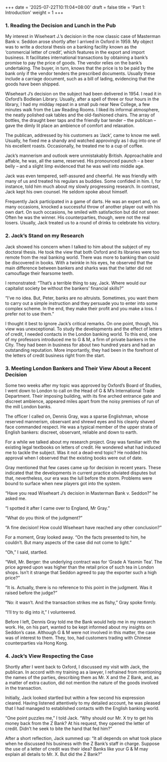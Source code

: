 +++
date = '2025-07-22T10:11:04+08:00'
draft = false
title = 'Part 1: Introduction'
weight = 1
+++

### 1. Reading the Decision and Lunch in the Pub

My interest in Wiseheart J.’s decision in the now classic case of Masterman Bank v. Seddon arose shortly after I arrived in Oxford in 1959. My object was to write a doctoral thesis on a banking facility known as the ‘commercial letter of credit’, which features in the export and import business. It facilitates international transactions by obtaining a bank’s promise to pay the price of goods. The vendor relies on the bank’s undertaking. The buyer, in turn, knows that the price is to be paid by the bank only if the vendor tenders the prescribed documents. Usually these include a carriage document, such as a bill of lading, evidencing that the goods have been shipped.

Wiseheart J’s decision on the subject had been delivered in 1954. I read it in Oxford’s Bodleian Library.    Usually, after a spell of three or four hours in the library,  I had my midday repast in a small pub near New College, a few minutes walk from the Law Reading Rooms. I liked its informal atmosphere, the neatly polished oak tables and the old-fashioned chairs. The array of bottles,  the draught beer taps and the friendly bar tender – the publican – gave the dimly lit place an ambience of comfort and relaxation.

The publican, addressed by his customers as ‘Jack’, came to know me well. Usually, he fixed me a shandy and watched approvingly as I dug into one of his excellent roasts. Occasionally, he treated me to a cup of coffee.

Jack’s mannerism and outlook were unmistakably British. Approachable and affable, he was, all the same, reserved.  His pronounced paunch – a beer belly – and a slight limp evidenced that he was well into middle age.

Jack was even tempered, self-assured and cheerful. He was friendly with many of us and treated his regulars as buddies. Some confided in him. I, for instance, told him much about my slowly progressing research. In contrast, Jack kept his own counsel. He seldom spoke about himself.  

Frequently Jack participated in a game of darts. He was an expert and,  on many occasions,  knocked a successful throw of another player out with his own dart. On  such occasions, he smiled with satisfaction but did not sneer. Often he was the winner. His counterparties, though, were not the real losers. Usually, Jack treated us to a round of drinks to celebrate his victory.

### 2. Jack’s Stand on my Research

Jack showed his concern when I talked to him about the subject of my doctoral thesis. He took the view that both Oxford and its libraries were too remote from the real banking world. There was more to banking than could be discovered in books. With a twinkle in his eyes, he observed that the main difference between bankers and sharks was that the latter did not camouflage their fearsome teeth.

I remonstrated: “That’s a terrible thing to say, Jack. Where would our capitalist society be without the bankers’ financial skills?”

“I’ve no idea. But, Peter, banks are no altruists. Sometimes, you want them to carry out a simple instruction and they persuade you to enter into some complex scheme. In the end, they make their profit and you make a loss. I prefer not to use them.”

I thought it best to ignore Jack’s critical remarks. On one point, though, his view was unexceptional. To study the developments and the effect of letters of credit, I needed contacts in the London banking world. To this end, one of my professors introduced me to G & M, a firm of private bankers in the City. They had been in business for about two hundred years and had an outstanding reputation. More importantly, they had been in the forefront of the letters of credit business right from the start.

### 3. Meeting London Bankers and Their View About a Recent Decision

Some two weeks after my topic was approved by Oxford’s Board of Studies, I went down to London to call on the Head of G & M’s International Trade Department. Their imposing building, with its fine arched entrance gate and discreet ambience, appeared miles apart from the noisy premises of run of the mill London banks.

The officer I called on, Dennis Gray, was a sparse Englishman, whose reserved mannerism, observant and shrewd eyes and his cleanly shaved face commanded respect. He was a typical member of the upper strata of English bankers: discreet, observant, reliable and down to earth.

For a while we talked about my research project. Gray was familiar with the existing legal textbooks on letters of credit. He wondered what had induced me to tackle the subject. Was it not a dead-end topic? He nodded his approval when I observed that the existing books were out of date.

Gray mentioned that few cases came up for decision in recent years. These indicated that the developments in current practice obviated disputes but that, nevertheless, our era was the lull before the storm. Problems were bound to surface when new players got into the system.

“Have you read Wiseheart J’s decision in Masterman Bank v. Seddon?” he asked me.

“I spotted it after I came over to England, Mr Gray.”

“What do you think of the judgment?”

“A fine decision! How could Wiseheart have reached any other conclusion?”

For a moment, Gray looked away. “On the facts presented to him, he couldn’t. But many aspects of the case did not come to light.”  

“Oh,” I said, startled.

“Well, Mr. Berger: the underlying contract was for ‘Grade A Yasmin Tea’. The price agreed upon was higher than the retail price of such tea in London shops. Isn’t it strange that Seddon agreed to pay the exporter such a high price?”

“It is. Actually, there is no reference to this point in the judgment. Was it raised before the judge?”

“No: it wasn’t. And the transaction strikes me as fishy,” Gray spoke firmly.

“I’ll try to dig into it,” I volunteered.

Before I left, Dennis Gray told me the Bank would help me in my research work. He, on his part, wanted to be kept informed about my insights on Seddon’s case. Although G & M were not involved in this matter, the case was of interest to them. They, too, had customers trading with Chinese counterparties via Hong Kong.

### 4. Jack’s View Respecting the Case

Shortly after I went back to Oxford, I discussed my visit with Jack, the publican. In accord with my training as a lawyer, I refrained from mentioning the names of the parties, describing them as Mr. X and the Z Bank, and, as a matter of extra caution, did not mention  the nature of the goods  involved in the transaction.

Initially, Jack looked startled but within a few second his expression cleared. Having listened attentively to my detailed account, he was pleased that I had managed to established contacts with the English banking world.

“One point puzzles me,” I told Jack. “Why should our Mr. X try to get his money back from the Z Bank? At his request, they opened the letter of credit.  Didn’t he seek to bite the hand that fed him?”

After a short reflection, Jack summed up: “It all depends on what took place when he discussed his business with the Z Bank’s staff in charge. Suppose the use of a letter of credit was their idea? Banks like your G & M may explain all details to Mr. X. But did the Z Bank?”